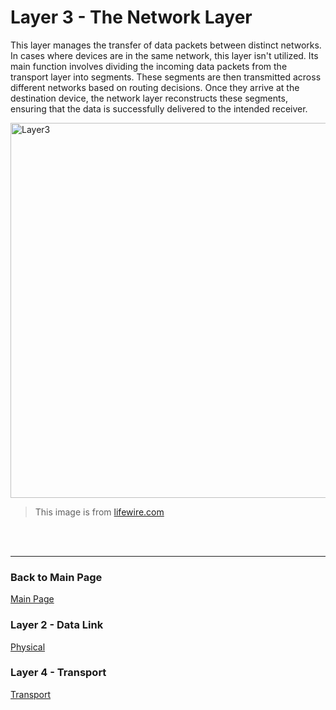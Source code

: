 # Layer 3 - The Network Layer


This layer manages the transfer of data packets between distinct networks. In cases where devices are in the same network, this layer isn't utilized. Its main function involves dividing the incoming data packets from the transport layer into segments. These segments are then transmitted across different networks based on routing decisions. Once they arrive at the destination device, the network layer reconstructs these segments, ensuring that the data is successfully delivered to the intended receiver.


<img src= "https://www.lifewire.com/thmb/TnAoUlDGWgixspJK2hM5CCcZhy4=/750x0/filters:no_upscale():max_bytes(150000):strip_icc():format(webp)/layers-of-the-osi-model-illustrated-818017-finalv1-4-ct-9ffde2c7142849819c3fcf5e305a242f.png" alt="Layer3" width="600" />

> This image is from [lifewire.com](https://www.lifewire.com/layers-of-the-osi-model-illustrated-818017)
 <br>
 <br>
 
---
### Back to Main Page
[Main Page](README.md)
### Layer 2 - Data Link
[Physical](datalink.md)
### Layer 4 - Transport
[Transport](transport.md)
